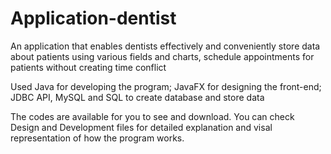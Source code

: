 # Application-dentist

An application that enables dentists effectively and conveniently store data about patients using various fields and charts, schedule appointments for patients without creating time conflict

Used Java for developing the program; JavaFX for designing the front-end; JDBC API, MySQL and SQL to create database and store data

The codes are available for you to see and download.
You can check Design and Development files for detailed explanation and visal representation of how the program works.
